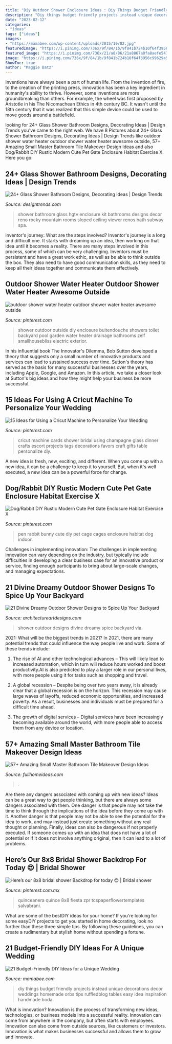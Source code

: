 ```yaml
---
title: "Diy Outdoor Shower Enclosure Ideas : Diy Things Budget Friendly Projects Instead Unique Decorations Decor Weddings Homemade Orbs Tips Ruffledblog Tables Easy Idea Inspiration Handmade Boda"
description: "Diy things budget friendly projects instead unique decorations decor weddings homemade orbs tips ruffledblog tables easy idea inspiration handmade boda"
date: "2023-02-12"
categories:
- "ideas"
tags: ["ideas"]
images:
- "https://mamabee.com/wp-content/uploads/2015/10/82.jpg"
featuredImage: "https://i.pinimg.com/736x/9f/84/1b/9f841b724b10f64f3956c99629a5ddca.jpg"
featured_image: "https://i.pinimg.com/736x/21/a8/86/21a8867a0fa8aefe54755a7251c15528.jpg"
image: "https://i.pinimg.com/736x/9f/84/1b/9f841b724b10f64f3956c99629a5ddca.jpg"
ShowToc: true
author: "Maggie Batz"
---
```



Inventions have always been a part of human life. From the invention of fire, to the creation of the printing press, innovation has been a key ingredient in humanity's ability to thrive. However, some inventions are more groundbreaking than others. For example, the wheel was first proposed by Aristotle in his The Nicomachean Ethics in 4th century BC. It wasn't until the 18th century that it was realized that this simple device could be used to move goods around a battlefield.

	

		
looking for 24+ Glass Shower Bathroom Designs, Decorating Ideas | Design Trends you've came to the right web. We have 8 Pictures about 24+ Glass Shower Bathroom Designs, Decorating Ideas | Design Trends like outdoor shower water heater outdoor shower water heater awesome outside, 57+ Amazing Small Master Bathroom Tile Makeover Design Ideas and also Dog/Rabbit DIY Rustic Modern Cute Pet Gate Enclosure Habitat Exercise X. Here you go:
		
    
## 24+ Glass Shower Bathroom Designs, Decorating Ideas | Design Trends

<img loading=lazy src="https://images.designtrends.com/wp-content/uploads/2016/04/01064422/Small-Glass-Shower-Enclosure-Kit-Ideas.jpeg" onerror="this.onerror=null;this.src='https://tse1.mm.bing.net/th?id=OIP.J1nzKDDVVSmkawWP1Lc1zgHaJ4&amp;pid=15.1';" alt="24+ Glass Shower Bathroom Designs, Decorating Ideas | Design Trends">

_Source: designtrends.com_

>shower bathroom glass hgtv enclosure kit bathrooms designs decor reno rocky mountain rooms sloped ceiling viewer renos bath subway spa. 

	

inventor's journey: What are the steps involved?
Inventor's journey is a long and difficult one. It starts with dreaming up an idea, then working on that idea until it becomes a reality. There are many steps involved in this process, some of which can be very challenging. Inventors must be persistent and have a great work ethic, as well as be able to think outside the box. They also need to have good communication skills, as they need to keep all their ideas together and communicate them effectively.

    
## Outdoor Shower Water Heater Outdoor Shower Water Heater Awesome Outside

<img loading=lazy src="https://i.pinimg.com/736x/21/a8/86/21a8867a0fa8aefe54755a7251c15528.jpg" onerror="this.onerror=null;this.src='https://tse2.mm.bing.net/th?id=OIP.vKs_iZBtUONjXjxrsfgNjwHaLG&amp;pid=15.1';" alt="outdoor shower water heater outdoor shower water heater awesome outside">

_Source: pinterest.com_

>shower outdoor outside diy enclosure buitendouche showers toilet backyard pool garden water heater drainage bathrooms zelf smallhousebliss electric exterior. 

	

In his influential book The Innovator's Dilemma, Bob Sutton developed a theory that suggests only a small number of innovative products and services can lead to sustained success over time. Sutton's theory has served as the basis for many successful businesses over the years, including Apple, Google, and Amazon. In this article, we take a closer look at Sutton's big ideas and how they might help your business be more successful.

    
## 15 Ideas For Using A Cricut Machine To Personalize Your Wedding

<img loading=lazy src="https://i.pinimg.com/736x/e4/25/db/e425db32202828ce2dbc8eb8d5e9943e--wedding-dinner-wedding-day.jpg" onerror="this.onerror=null;this.src='https://tse4.mm.bing.net/th?id=OIP.9t1nhy35THntWNosp6YZ_QHaLG&amp;pid=15.1';" alt="15 Ideas for Using a Cricut Machine to Personalize Your Wedding">

_Source: pinterest.com_

>cricut machine cards shower bridal using champagne glass dinner crafts escort projects tags decorations favors craft gifts table personalize diy. 

	

A new idea is fresh, new, exciting, and different. When you come up with a new idea, it can be a challenge to keep it to yourself. But, when it's well executed, a new idea can be a powerful force for change.

    
## Dog/Rabbit DIY Rustic Modern Cute Pet Gate Enclosure Habitat Exercise X

<img loading=lazy src="https://i.pinimg.com/736x/ba/38/b5/ba38b549eab913cfb25e4203e6539537.jpg" onerror="this.onerror=null;this.src='https://tse4.mm.bing.net/th?id=OIP.Dnn5x_6UzZWAY4-p0akHtQHaLU&amp;pid=15.1';" alt="Dog/Rabbit DIY Rustic Modern Cute Pet Gate Enclosure Habitat Exercise X">

_Source: pinterest.com_

>pen rabbit bunny cute diy pet cage cages enclosure habitat dog indoor. 

	

Challenges in implementing innovation:
The challenges in implementing innovation can vary depending on the industry, but typically include difficulties in developing a clear business case for an innovative product or service, finding enough participants to bring about large-scale changes, and managing expectations.

    
## 21 Divine Dreamy Outdoor Shower Designs To Spice Up Your Backyard

<img loading=lazy src="https://www.architectureartdesigns.com/wp-content/uploads/2014/06/1520.jpg" onerror="this.onerror=null;this.src='https://tse1.mm.bing.net/th?id=OIP.A0yfOJCowBSx3aGIr2y6NgAAAA&amp;pid=15.1';" alt="21 Divine Dreamy Outdoor Shower Designs to Spice Up Your Backyard">

_Source: architectureartdesigns.com_

>shower outdoor designs divine dreamy spice backyard via. 

	

2021: What will be the biggest trends in 2021?
In 2021, there are many potential trends that could influence the way people live and work. Some of these trends include:
1. The rise of AI and other technological advances – This will likely lead to increased automation, which in turn will reduce hours worked and boost productivity.AI is also predicted to play a larger role in our personal lives, with more people using it for tasks such as shopping and travel.

2. A global recession – Despite being over two years away, it is already clear that a global recession is on the horizon. This recession may cause large waves of layoffs, reduced economic opportunities, and increased poverty. As a result, businesses and individuals must be prepared for a difficult time ahead.

3. The growth of digital services – Digital services have been increasingly becoming available around the world, with more people able to access them from any device or location.

    
## 57+ Amazing Small Master Bathroom Tile Makeover Design Ideas

<img loading=lazy src="http://fullhomeideas.com/wp-content/uploads/2018/10/57-Amazing-Small-Master-Bathroom-Tile-Makeover-Design-Ideas-36-640x960.jpg" onerror="this.onerror=null;this.src='https://tse3.mm.bing.net/th?id=OIP.hXIXldzdKo7e8KpECrWi8gHaLH&amp;pid=15.1';" alt="57+ Amazing Small Master Bathroom Tile Makeover Design Ideas">

_Source: fullhomeideas.com_

>. 

	

Are there any dangers associated with coming up with new ideas?
Ideas can be a great way to get people thinking, but there are always some dangers associated with them. One danger is that people may not take the time to think through the implications of the idea before they come up with it. Another danger is that people may not be able to see the potential for the idea to work, and may instead just create something without any real thought or planning. Finally, ideas can also be dangerous if not properly executed. If someone comes up with an idea that does not have a lot of potential or if it does not involve anything original, then it can lead to a lot of problems.

    
## Here’s Our 8x8 Bridal Shower Backdrop For Today 😍 | Bridal Shower

<img loading=lazy src="https://i.pinimg.com/736x/9f/84/1b/9f841b724b10f64f3956c99629a5ddca.jpg" onerror="this.onerror=null;this.src='https://tse2.mm.bing.net/th?id=OIP.ty8tt4ONLswSBRRSjA-kUQHaJ3&amp;pid=15.1';" alt="Here’s our 8x8 bridal shower Backdrop for today 😍 | Bridal shower">

_Source: pinterest.com.mx_

>quinceanera quince 8x8 fiesta zpr tcspaperflowertemplates salvabrani. 

	

What are some of the bestDIY ideas for your home?
If you're looking for some easyDIY projects to get you started in home decorating, look no further than these three simple tips. By following these guidelines, you can create a rudimentary but stylish home without spending a fortune.

    
## 21 Budget-Friendly DIY Ideas For A Unique Wedding

<img loading=lazy src="https://mamabee.com/wp-content/uploads/2015/10/82.jpg" onerror="this.onerror=null;this.src='https://tse1.mm.bing.net/th?id=OIP.nVLMnMLVxOmZjSdyiTAz-wHaLH&amp;pid=15.1';" alt="21 Budget-Friendly DIY Ideas for a Unique Wedding">

_Source: mamabee.com_

>diy things budget friendly projects instead unique decorations decor weddings homemade orbs tips ruffledblog tables easy idea inspiration handmade boda. 

	

What is innovation?
Innovation is the process of transforming new ideas, technologies, or business models into a successful reality. Innovation can come from anywhere in the company, but often starts with employees. Innovation can also come from outside sources, like customers or investors. Innovation is what makes businesses successful and allows them to grow and innovate.

